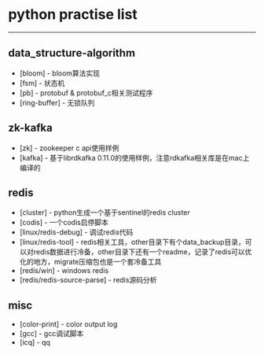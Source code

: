 # python practise list #

---

## data_structure-algorithm
* [bloom] - bloom算法实现
* [fsm] - 状态机
* [pb] - protobuf & protobuf_c相关测试程序
* [ring-buffer] - 无锁队列

## zk-kafka
* [zk] - zookeeper c api使用样例
* [kafka] - 基于librdkafka 0.11.0的使用样例，注意rdkafka相关库是在mac上编译的

## redis
* [cluster] - python生成一个基于sentinel的redis cluster
* [codis] - 一个codis启停脚本
* [linux/redis-debug] - 调试redis代码
* [linux/redis-tool] - redis相关工具，other目录下有个data_backup目录，可以对redis数据进行冷备，other目录下还有一个readme，记录了redis可以优化的地方，migrate压缩包也是一个套冷备工具
* [redis/win] - windows redis
* [redis/redis-source-parse] - redis源码分析

## misc
* [color-print] - color output log
* [gcc] - gcc调试脚本
* [icq] - qq